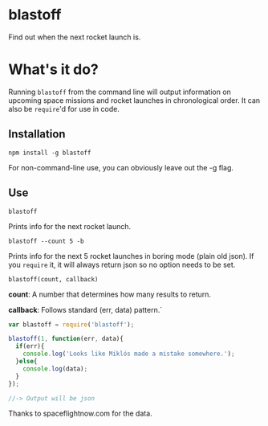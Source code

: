 blastoff
========

Find out when the next rocket launch is. 

# What's it do?

Running `blastoff` from the command line will output information on upcoming space missions and rocket launches in chronological order. It can also be `require`'d for use in code.

## Installation

```
npm install -g blastoff
````

For non-command-line use, you can obviously leave out the -g flag.

## Use

```
blastoff
```

Prints info for the next rocket launch.

```
blastoff --count 5 -b
```

Prints info for the next 5 rocket launches in boring mode (plain old json). If you `require` it, it will always return json so no option needs to be set.

`blastoff(count, callback)`

**count**: A number that determines how many results to return.

**callback**: Follows standard (err, data) pattern.`

```javascript
var blastoff = require('blastoff');

blastoff(1, function(err, data){
  if(err){
    console.log('Looks like Miklós made a mistake somewhere.');
  }else{
    console.log(data);
  }
});

//-> Output will be json
```

Thanks to spaceflightnow.com for the data.
